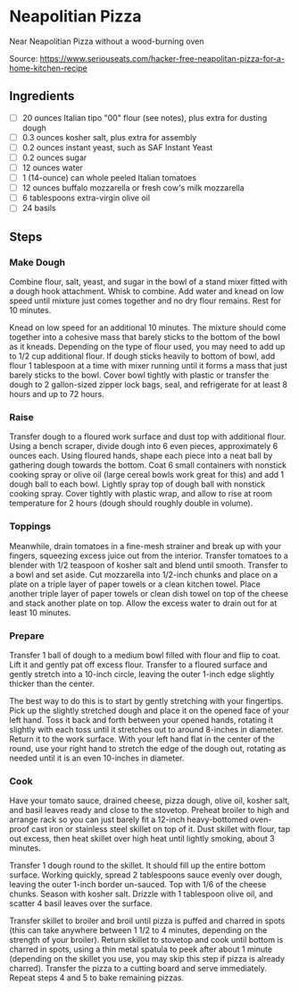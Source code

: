 
# Neapolitian Pizza

Near Neapolitian Pizza without a wood-burning oven

Source: https://www.seriouseats.com/hacker-free-neapolitan-pizza-for-a-home-kitchen-recipe

## Ingredients

- [ ] 20 ounces Italian tipo "00" flour (see notes), plus extra for dusting dough
- [ ] 0.3 ounces kosher salt, plus extra for assembly
- [ ] 0.2 ounces instant yeast, such as SAF Instant Yeast
- [ ] 0.2 ounces sugar
- [ ] 12 ounces water
- [ ] 1 (14-ounce) can whole peeled Italian tomatoes
- [ ] 12 ounces buffalo mozzarella or fresh cow's milk mozzarella
- [ ] 6 tablespoons extra-virgin olive oil
- [ ] 24 basils

## Steps

### Make Dough

Combine flour, salt, yeast, and sugar in the bowl of a stand mixer
fitted with a dough hook attachment. Whisk to combine. Add water and
knead on low speed until mixture just comes together and no dry flour
remains. Rest for 10 minutes.

Knead on low speed for an additional 10 minutes. The mixture should
come together into a cohesive mass that barely sticks to the bottom of
the bowl as it kneads. Depending on the type of flour used, you may
need to add up to 1/2 cup additional flour. If dough sticks heavily to
bottom of bowl, add flour 1 tablespoon at a time with mixer running
until it forms a mass that just barely sticks to the bowl. Cover bowl
tightly with plastic or transfer the dough to 2 gallon-sized zipper
lock bags, seal, and refrigerate for at least 8 hours and up to 72
hours.

### Raise

Transfer dough to a floured work surface and dust top with additional
flour. Using a bench scraper, divide dough into 6 even pieces,
approximately 6 ounces each. Using floured hands, shape each piece
into a neat ball by gathering dough towards the bottom. Coat 6 small
containers with nonstick cooking spray or olive oil (large cereal
bowls work great for this) and add 1 dough ball to each bowl. Lightly
spray top of dough ball with nonstick cooking spray. Cover tightly
with plastic wrap, and allow to rise at room temperature for 2 hours
(dough should roughly double in volume).

### Toppings

Meanwhile, drain tomatoes in a fine-mesh strainer and break up with
your fingers, squeezing excess juice out from the interior. Transfer
tomatoes to a blender with 1/2 teaspoon of kosher salt and blend until
smooth. Transfer to a bowl and set aside. Cut mozzarella into 1/2-inch
chunks and place on a plate on a triple layer of paper towels or a
clean kitchen towel. Place another triple layer of paper towels or
clean dish towel on top of the cheese and stack another plate on
top. Allow the excess water to drain out for at least 10 minutes.

### Prepare

Transfer 1 ball of dough to a medium bowl filled with flour and flip
to coat. Lift it and gently pat off excess flour. Transfer to a
floured surface and gently stretch into a 10-inch circle, leaving the
outer 1-inch edge slightly thicker than the center.

The best way to do this is to start by gently stretching with your
fingertips. Pick up the slightly stretched dough and place it on the
opened face of your left hand. Toss it back and forth between your
opened hands, rotating it slightly with each toss until it stretches
out to around 8-inches in diameter. Return it to the work
surface. With your left hand flat in the center of the round, use your
right hand to stretch the edge of the dough out, rotating as needed
until it is an even 10-inches in diameter.

### Cook

Have your tomato sauce, drained cheese, pizza dough, olive oil, kosher
salt, and basil leaves ready and close to the stovetop. Preheat
broiler to high and arrange rack so you can just barely fit a 12-inch
heavy-bottomed oven-proof cast iron or stainless steel skillet on top
of it. Dust skillet with flour, tap out excess, then heat skillet over
high heat until lightly smoking, about 3 minutes.

Transfer 1 dough round to the skillet. It should fill up the entire
bottom surface. Working quickly, spread 2 tablespoons sauce evenly
over dough, leaving the outer 1-inch border un-sauced. Top with 1/6 of
the cheese chunks. Season with kosher salt. Drizzle with 1 tablespoon
olive oil, and scatter 4 basil leaves over the surface.

Transfer skillet to broiler and broil until pizza is puffed and
charred in spots (this can take anywhere between 1 1/2 to 4 minutes,
depending on the strength of your broiler). Return skillet to stovetop
and cook until bottom is charred in spots, using a thin metal spatula
to peek after about 1 minute (depending on the skillet you use, you
may skip this step if pizza is already charred). Transfer the pizza to
a cutting board and serve immediately. Repeat steps 4 and 5 to bake
remaining pizzas.
